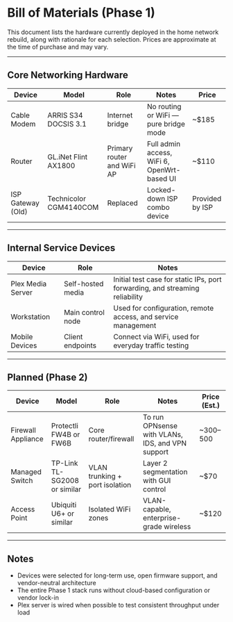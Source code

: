 # Bill of Materials (Phase 1)

This document lists the hardware currently deployed in the home network rebuild, along with rationale for each selection. Prices are approximate at the time of purchase and may vary.

---

## Core Networking Hardware

| Device | Model | Role | Notes | Price |
|--------|-------|------|-------|-------|
| Cable Modem | ARRIS S34 DOCSIS 3.1 | Internet bridge | No routing or WiFi — pure bridge mode | ~$185 |
| Router | GL.iNet Flint AX1800 | Primary router and WiFi AP | Full admin access, WiFi 6, OpenWrt-based UI | ~$110 |
| ISP Gateway (Old) | Technicolor CGM4140COM | Replaced | Locked-down ISP combo device | Provided by ISP |

---

## Internal Service Devices

| Device | Role | Notes |
|--------|------|-------|
| Plex Media Server | Self-hosted media | Initial test case for static IPs, port forwarding, and streaming reliability |
| Workstation | Main control node | Used for configuration, remote access, and service management |
| Mobile Devices | Client endpoints | Connect via WiFi, used for everyday traffic testing |

---

## Planned (Phase 2)

| Device | Model | Role | Notes | Price (Est.) |
|--------|-------|------|-------|--------------|
| Firewall Appliance | Protectli FW4B or FW6B | Core router/firewall | To run OPNsense with VLANs, IDS, and VPN support | ~$300–$500 |
| Managed Switch | TP-Link TL-SG2008 or similar | VLAN trunking + port isolation | Layer 2 segmentation with GUI control | ~$70 |
| Access Point | Ubiquiti U6+ or similar | Isolated WiFi zones | VLAN-capable, enterprise-grade wireless | ~$120 |

---

## Notes

- Devices were selected for long-term use, open firmware support, and vendor-neutral architecture
- The entire Phase 1 stack runs without cloud-based configuration or vendor lock-in
- Plex server is wired when possible to test consistent throughput under load

